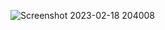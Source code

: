
![Screenshot 2023-02-18 204008](https://user-images.githubusercontent.com/111349238/219875212-b408bd77-9713-4e7f-beb5-c6a635a6396f.png)
